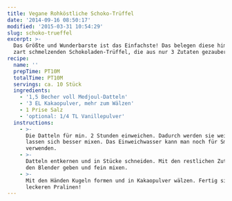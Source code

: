 ```yaml
---
title: Vegane Rohköstliche Schoko-Trüffel
date: '2014-09-16 08:50:17'
modified: '2015-03-31 10:54:29'
slug: schoko-trueffel
excerpt: >-
  Das Größte und Wunderbarste ist das Einfachste! Das belegen diese himmlischen,
  zart schmelzenden Schokoladen-Trüffel, die aus nur 3 Zutaten gezaubert werden.
recipe:
  name: ''
  prepTime: PT10M
  totalTime: PT10M
  servings: ca. 10 Stück
  ingredients:
    - '1,5 Becher voll Medjoul-Datteln'
    - '3 EL Kakaopulver, mehr zum Wälzen'
    - 1 Prise Salz
    - 'optional: 1/4 TL Vanillepulver'
  instructions:
    - >-
      Die Datteln für min. 2 Stunden einweichen. Dadurch werden sie weicher und
      lassen sich besser mixen. Das Einweichwasser kann man noch für Smoothies
      verwenden.
    - >-
      Datteln entkernen und in Stücke schneiden. Mit den restlichen Zutaten in
      den Blender geben und fein mixen.
    - >-
      Mit den Händen Kugeln formen und in Kakaopulver wälzen. Fertig sind die
      leckeren Pralinen!
---
```


